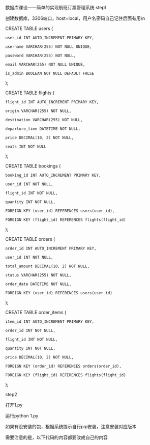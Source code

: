 数据库课设——简单的实现航班订票管理系统
step1

   创建数据库，3306端口，host=local，用户名密码自己记住后面有用\n
   
   CREATE TABLE users (
   
    user_id INT AUTO_INCREMENT PRIMARY KEY,
    
    username VARCHAR(255) NOT NULL UNIQUE,
    
    password VARCHAR(255) NOT NULL,
    
    email VARCHAR(255) NOT NULL UNIQUE,
    
    is_admin BOOLEAN NOT NULL DEFAULT FALSE
);

CREATE TABLE flights (
    
    flight_id INT AUTO_INCREMENT PRIMARY KEY,
    
    origin VARCHAR(255) NOT NULL,
    
    destination VARCHAR(255) NOT NULL,
    
    departure_time DATETIME NOT NULL,
    
    price DECIMAL(10, 2) NOT NULL,
    
    seats INT NOT NULL
);

CREATE TABLE bookings (
    
    booking_id INT AUTO_INCREMENT PRIMARY KEY,
    
    user_id INT NOT NULL,
   
    flight_id INT NOT NULL,
    
    quantity INT NOT NULL,
    
    FOREIGN KEY (user_id) REFERENCES users(user_id),
   
    FOREIGN KEY (flight_id) REFERENCES flights(flight_id)
);

CREATE TABLE orders (
    
    order_id INT AUTO_INCREMENT PRIMARY KEY,
   
    user_id INT NOT NULL,
    
    total_amount DECIMAL(10, 2) NOT NULL,
   
    status VARCHAR(255) NOT NULL,
    
    order_date DATETIME NOT NULL,
    
    FOREIGN KEY (user_id) REFERENCES users(user_id)
);

CREATE TABLE order_items (
   
    item_id INT AUTO_INCREMENT PRIMARY KEY,
    
    order_id INT NOT NULL,
    
    flight_id INT NOT NULL,
   
    quantity INT NOT NULL,
   
    price DECIMAL(10, 2) NOT NULL,
   
    FOREIGN KEY (order_id) REFERENCES orders(order_id),
    
    FOREIGN KEY (flight_id) REFERENCES flights(flight_id)
);



   

step2
   
   打开1.py
   
   运行python 1.py
   
   如果有没安装的包，根据系统提示自行pip安装，注意安装对应版本

   需要注意的是，以下代码的内容都要改成自己的内容
